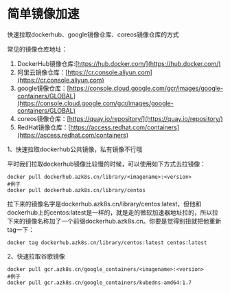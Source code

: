 # 简单镜像加速

快速拉取dockerhub、google镜像仓库、coreos镜像仓库的方式

常见的镜像仓库地址：

1. DockerHub镜像仓库:[https://hub.docker.com/](https://hub.docker.com/)
2. 阿里云镜像仓库：[https://cr.console.aliyun.com](https://cr.console.aliyun.com)
3. google镜像仓库：[https://console.cloud.google.com/gcr/images/google-containers/GLOBAL](https://console.cloud.google.com/gcr/images/google-containers/GLOBAL)
4. coreos镜像仓库：[https://quay.io/repository/](https://quay.io/repository/)
5. RedHat镜像仓库：[https://access.redhat.com/containers](https://access.redhat.com/containers)

1、快速拉取dockerhub公共镜像，私有镜像不行哦

平时我们拉取dockerhub镜像比较慢的时候，可以使用如下方式去拉镜像：

```text
docker pull dockerhub.azk8s.cn/library/<imagename>:<version> 
#例子
docker pull dockerhub.azk8s.cn/library/centos
```

拉下来的镜像名字是dockerhub.azk8s.cn/library/centos:latest，但他和dockerhub上的centos:latest是一样的，就是走的微软加速器地址拉的，所以拉下来的镜像名称加了一个前缀dockerhub.azk8s.cn。你要是觉得别扭就把他重新tag一下：

```text
docker tag dockerhub.azk8s.cn/library/centos:latest centos:latest
```

2、快速拉取谷歌镜像

```text
docker pull gcr.azk8s.cn/google_containers/<imagename>:<version>
#例子
docker pull gcr.azk8s.cn/google_containers/kubedns-amd64:1.7
```


